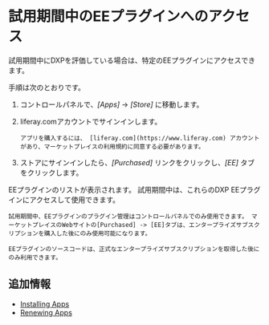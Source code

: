 # 試用期間中のEEプラグインへのアクセス

試用期間中にDXPを評価している場合は、特定のEEプラグインにアクセスできます。

手順は次のとおりです。

1.  コントロールパネルで、*[Apps]* → *[Store]* に移動します。

2.  liferay.comアカウントでサインインします。

    ```{important}
    アプリを購入するには、 [liferay.com](https://www.liferay.com) アカウントがあり、マーケットプレイスの利用規約に同意する必要があります。
    ```

3.  ストアにサインインしたら、*[Purchased]* リンクをクリックし、*[EE]* タブをクリックします。

EEプラグインのリストが表示されます。 試用期間中は、これらのDXP EEプラグインにアクセスして使用できます。

```{note}
試用期間中、EEプラグインのプラグイン管理はコントロールパネルでのみ使用できます。 マーケットプレイスのWebサイトの[Purchased] -> [EE]タブは、エンタープライズサブスクリプションを購入した後にのみ使用可能になります。
```

```{important}
EEプラグインのソースコードは、正式なエンタープライズサブスクリプションを取得した後にのみ利用できます。
```

## 追加情報

  - [Installing Apps](./installing-apps.md)
  - [Renewing Apps](./renewing-apps.md)
